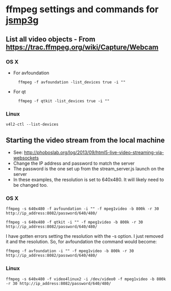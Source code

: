 # ffmpeg settings and commands for [jsmp3g](https://github.com/phoboslab/jsmpeg)

## List all video objects - From https://trac.ffmpeg.org/wiki/Capture/Webcam
### OS X
* For avfoundation

        ffmpeg -f avfoundation -list_devices true -i ""    
    
* For qt

        ffmpeg -f qtkit -list_devices true -i ""    
     
    
### Linux

    v4l2-ctl --list-devices  


## Starting the video stream from the local machine
* See: http://phoboslab.org/log/2013/09/html5-live-video-streaming-via-websockets
* Change the IP address and password to match the server
* The password is the one set up from the stream_server.js launch on the server
* In these examples, the resolution is set to 640x480. It will likely need to be changed too.

### OS X
    ffmpeg -s 640x480 -f avfoundation -i "" -f mpeg1video -b 800k -r 30 http://ip_address:8082/password/640/480/
    
    ffmpeg -s 640x480 -f qtkit -i "" -f mpeg1video -b 800k -r 30 http://ip_address:8082/password/640/480/

I have gotten errors setting the resolution with the -s option. I just removed it and the resolution. So, for avfoundation the command would become:    

    ffmpeg -f avfoundation -i "" -f mpeg1video -b 800k -r 30 http://ip_address:8082/password/640/480/



### Linux

    ffmpeg -s 640x480 -f video4linux2 -i /dev/video0 -f mpeg1video -b 800k -r 30 http://ip_address:8082/password/640/480/


